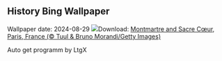 ## History Bing Wallpaper
Wallpaper date: 2024-08-29
![](https://www.bing.com/th?id=OHR.ParalympicsParis_EN-US0355511969_UHD.jpg&w=1000)Download: [Montmartre and Sacre Cœur, Paris, France (© Tuul & Bruno Morandi/Getty Images)](https://www.bing.com/th?id=OHR.ParalympicsParis_EN-US0355511969_UHD.jpg)

Auto get programm by LtgX
